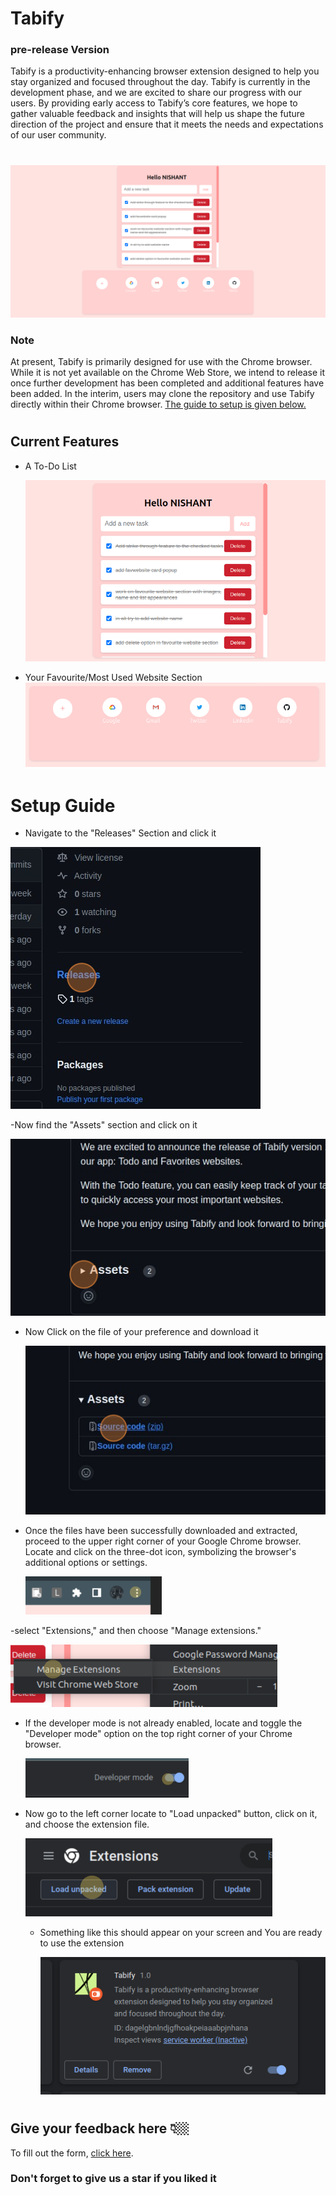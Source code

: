 # Tabify

### pre-release Version

Tabify is a productivity-enhancing browser extension designed to help you stay organized and focused throughout the day.
Tabify is currently in the development phase, and we are excited to share our progress with our users. By providing early access to Tabify’s core features, we hope to gather valuable feedback and insights that will help us shape the future direction of the project and ensure that it meets the needs and expectations of our user community.

#

![Tabify Screen](https://github.com/nishantattrey07/repoimages/blob/main/Tabify/mainscreen.png)

### Note

At present, Tabify is primarily designed for use with the Chrome browser. While it is not yet available on the Chrome Web Store, we intend to release it once further development has been completed and additional features have been added. In the interim, users may clone the repository and use Tabify directly within their Chrome browser.
[The guide to setup is given below.](#setupguide)

#

## Current Features

- A To-Do List

  ![to-do list](https://github.com/nishantattrey07/repoimages/blob/main/Tabify/todo.png)

- Your Favourite/Most Used Website Section
  ![Favourite Section](https://github.com/nishantattrey07/repoimages/blob/main/Tabify/favwebsite.png)

<a name="setupguide"></a>

# Setup Guide

- Navigate to the "Releases" Section and click it

![Release Button](https://github.com/nishantattrey07/repoimages/blob/main/Tabify/Setup/release%20Step%202.png)

-Now find the "Assets" section and click on it 

![Release section](https://github.com/nishantattrey07/repoimages/blob/main/Tabify/Setup/asset-%20Step%203.png)


- Now Click on the file of your preference and download it

  ![download file](https://github.com/nishantattrey07/repoimages/blob/main/Tabify/Setup/zip.png)

- Once the files have been successfully downloaded and extracted, proceed to the upper right corner of your Google Chrome browser. Locate and click on the three-dot icon, symbolizing the browser's additional options or settings.

  ![Three dots](https://github.com/nishantattrey07/repoimages/blob/main/Tabify/Setup/threedots.png)

-select "Extensions," and then choose "Manage extensions."

![Manage extension](https://github.com/nishantattrey07/repoimages/blob/main/Tabify/Setup/manageextention.png)

- If the developer mode is not already enabled, locate and toggle the "Developer mode" option on the top right corner of your Chrome browser.

  ![Turn on developer mode](https://github.com/nishantattrey07/repoimages/blob/main/Tabify/Setup/Developermode.png)

- Now go to the left corner locate to "Load unpacked" button, click on it, and choose the extension file.

  ![Load unpacked](https://github.com/nishantattrey07/repoimages/blob/main/Tabify/Setup/loadunpacked.png)

  - Something like this should appear on your screen and You are ready to use the extension

    ![tabify](https://github.com/nishantattrey07/repoimages/blob/main/Tabify/Setup/tabify.png)


#
## Give your feedback here 👇🏼
To fill out the form, [click here](https://forms.gle/6JNtXk28YW5W1C5n8).
### Don't forget to give us a star if you liked it

